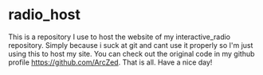 # radio_host
This is a repository I use to host the website of my interactive_radio repository.
Simply because i suck at git and cant use it properly so I'm just using this to host my site.
You can check out the original code in my github profile https://github.com/ArcZed.
That is all. Have a nice day! 
